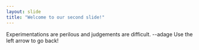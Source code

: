 ```yaml
---
layout: slide
title: "Welcome to our second slide!"
---
```

Experimentations are perilous and judgements are difficult. --adage
Use the left arrow to go back!
